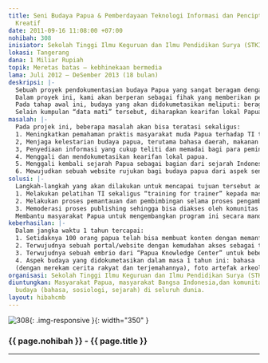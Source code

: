```yaml
---
title: Seni Budaya Papua & Pemberdayaan Teknologi Informasi dan Penciptaan Kontent
  Kreatif
date: 2011-09-16 11:08:00 +07:00
nohibah: 308
inisiator: Sekolah Tinggi Ilmu Keguruan dan Ilmu Pendidikan Surya (STKIP Surya)
lokasi: Tangerang
dana: 1 Miliar Rupiah
topik: Meretas batas – kebhinekaan bermedia
lama: Juli 2012 – DeSember 2013 (18 bulan)
deskripsi: |-
  Sebuah proyek pendokumentasian budaya Papua yang sangat beragam dengan melakukan dokumentasi berbasis TI dan menyertakan peran aktif masyarakat lokal sebagai aktor yang paling memahami konteks kebudayaan tersebut. Selain sebagai instrument perekam budaya, dokumentasi tersebut nantinya juga harus bisa diakses dengan menggunakan internet oleh para pemerhati budaya Papua, dari semua kalangan (akademisi, profesional, wartawan).
  Dalam proyek ini, kami akan berperan sebagai fihak yang memberikan pelatihan mengenai TI (terutama penciptaan kontent); menyediakan infra-struktur teknologi informasi dan transfer teknologi bagi masyarakat Papua; melakukan monitoring keberlanjutan program tersebut serta membantu evaluasi dan pengembangan program di kemudian hari.
  Pada tahap awal ini, budaya yang akan didokumetasikan meliputi: beragam bahasa (melalui rekaman audio/video cerita rakyat dan pementasan sandiwara tradisional yang ditransliterasi dan diterjemahkan), arsitektur dan tata letak perumahan, makanan dan obat-obatan tradisional, folklore, permainan tradisonal, artefak arkeologis dan lain sebagainya,
  Selain kumpulan “data mati” tersebut, diharapkan kearifan lokal Papua juga diharapkan bisa digali melalui proyek ini
masalah: |-
  Pada projek ini, beberapa masalah akan bisa teratasi sekaligus:
  1. Meningkatkan pemahaman praktis masyarakat muda Papua terhadap TI terutama yang berkaitan dengan media internet dan kontent kreatif.
  2, Menjaga kelestarian budaya papua, terutama bahasa daerah, makanan dan tumbuhan obat dan cerita rakyat.
  3, Penyediaan informasi yang cukup teliti dan memadai bagi para peminat dan peneliti budaya papua.
  4. Menggali dan mendokumetasikan kearifan lokal papua.
  5. Menggali kembali sejarah Papua sebagai bagian dari sejarah Indonesia
  6. Mewujudkan sebuah website rujukan bagi budaya papua dari aspek seni, budaya, sejarah dan sosial.
solusi: |-
  Langkah-langkah yang akan dilakukan untuk mencapai tujuan tersebut adalah sbb:
  1. Melakukan pelatihan TI sekaligus “training for trainer” kepada masyarakat papua yang akan diterjunkan sebagai pencipta konten
  2. Melakukan proses pemantauan dan pembimbingan selama proses pengambilan data on-site di Papua, dan proses produksi content yang akan dipublish via internet.
  3. Memoderasi proses publishing sehingga bisa diakses oleh komunitas IT yang memerlukan.
  Membantu masyarakat Papua untuk mengembangkan program ini secara mandiri, sehingga program bisa berkembang dan berlanjut meskipun periode projek telah selesai. Proyek ini akan memberi keuntungan kepada masyarakat Papua, masyarakat Bangsa Indonesia,dan komunitas pemerhati budaya (bahasa, sosiologi, sejarah) di seluruh dunia.
keberhasilan: |-
  Dalam jangka waktu 1 tahun tercapai:
  1. Setidaknya 100 orang papua telah bisa membuat konten dengan memanfaatkan teknologi informasi dan mempunyai kemampuan mengajarkan
  2. Terwujudnya sebuah portal/website dengan kemudahan akses sebagai tempat menampung konten yang telah dibuat tersebut. Setidaknya ada 8 kabupaten di Papua yang ikut berpartisipasi dalam dokumentasi budaya ini.
  3. Terwujudnya sebuah embrio dari “Papua Knowledge Center” untuk beberapa aspek.
  4. Aspek budaya yang didokumetasikan dalam masa 1 tahun ini: bahasa
  (dengan merekam cerita rakyat dan terjemahannya), foto artefak arkeologis, dokumetasi obatobatan tradisional dsb.
organisasi: Sekolah Tinggi Ilmu Keguruan dan Ilmu Pendidikan Surya (STKIP Surya)
diuntungkan: Masyarakat Papua, masyarakat Bangsa Indonesia,dan komunitas pemerhati
  budaya (bahasa, sosiologi, sejarah) di seluruh dunia.
layout: hibahcmb
---
```


![308](/static/img/hibahcmb/308.png){: .img-responsive }{: width="350" }

### {{ page.nohibah }} - {{ page.title }}

---
